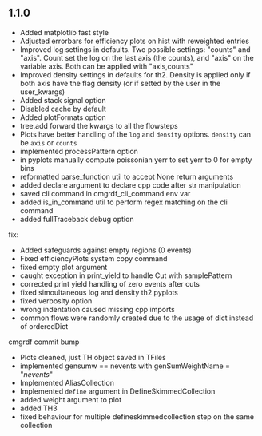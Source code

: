 ## 1.1.0
- Added matplotlib fast style
- Adjusted errorbars for efficiency plots on hist with reweighted entries
- Improved log settings in defaults. Two possible settings: "counts" and "axis". Count set the log on the last axis (the counts), and "axis" on the variable axis. Both can be applied with "axis,counts"
- Improved density settings in defaults for th2. Density is applied only if both axis have the flag density (or if setted by the user in the user_kwargs)
- Added stack signal option
- Disabled cache by default
- Added plotFormats option
- tree.add forward the kwargs to all the flowsteps
- Plots have better handling of the `log` and `density` options. `density` can be `axis` or `counts`
- implemented processPattern option
- in pyplots manually compute poissonian yerr to set yerr to 0 for empty bins
- reformatted parse_function util to accept None return arguments
- added declare argument to declare cpp code after str manipulation
- saved cli command in cmgrdf_cli_command env var
- added is_in_command util to perform regex matching on the cli command
- added fullTraceback debug option

fix:
- Added safeguards against empty regions (0 events)
- Fixed efficiencyPlots system copy command
- fixed empty plot argument
- caught exception in print_yield to handle Cut with samplePattern
- corrected print yield handling of zero events after cuts
- fixed simoultaneous log and density th2 pyplots
- fixed verbosity option
- wrong indentation caused missing cpp imports
- common flows were randomly created due to the usage of dict instead of orderedDict

cmgrdf commit bump
- Plots cleaned, just TH object saved in TFiles
- implemented gensumw == nevents with genSumWeightName = "_nevents_"
- Implemented AliasCollection
- Implemented `define` argument in DefineSkimmedCollection
- added weight argument to plot
- added TH3
- fixed behaviour for multiple defineskimmedcollection step on the same collection